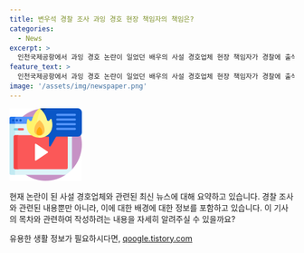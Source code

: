```yaml
---
title: 변우석 경찰 조사 과잉 경호 현장 책임자의 책임은?
categories:
  - News
excerpt: >
  인천국제공항에서 과잉 경호 논란이 일었던 배우의 사설 경호업체 현장 책임자가 경찰에 출석해 조사를 받았다. 경찰은 이 현장 책임자와 3명의 경호원을 조사하고, 사설 경비업체 대표도 조만간 참고인 신분으로 불러 조사할 예정이다. 과잉 경호로 공항 승객들에게 피해자는 아직 발견되지 않았으며, 추가 조사를 통해 폭행이나 업무방해 혐의 여부를 확인할 예정이다. 현재 내사자 수는 변동 가능성이 있으며, 경찰은 사안을 정확히 조사 중이라 밝히고 있다.
feature_text: >
  인천국제공항에서 과잉 경호 논란이 일었던 배우의 사설 경호업체 현장 책임자가 경찰에 출석해 조사를 받았다. 경찰은 이 현장 책임자와 3명의 경호원을 조사하고, 사설 경비업체 대표도 조만간 참고인 신분으로 불러 조사할 예정이다. 과잉 경호로 공항 승객들에게 피해자는 아직 발견되지 않았으며, 추가 조사를 통해 폭행이나 업무방해 혐의 여부를 확인할 예정이다. 현재 내사자 수는 변동 가능성이 있으며, 경찰은 사안을 정확히 조사 중이라 밝히고 있다.
image: '/assets/img/newspaper.png'
---
```


<p><img src="/assets/img/news.png" alt="rentncar 속보" /></p>

<p>현재 논란이 된 사설 경호업체와 관련된 최신 뉴스에 대해 요약하고 있습니다. 경찰 조사와 관련된 내용뿐만 아니라, 이에 대한 배경에 대한 정보를 포함하고 있습니다. 이 기사의 목차와 관련하여 작성하려는 내용을 자세히 알려주실 수 있을까요?</p>
유용한 생활 정보가 필요하시다면, <a href="https://qoogle.tistory.com" rel="dofollow">qoogle.tistory.com</a>


